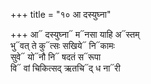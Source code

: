 +++
title = "१० आ दस्युघ्ना"

+++
आ᳓ दस्युघ्ना᳓ म᳓नसा याहि अ᳓स्तम्  
भु᳓वत् ते कु᳓त्सः सखिये᳓ नि᳓कामः  
सुवे᳓ यो᳓नौ नि᳓ षदतं स᳓रूपा  
वि᳓ वां चिकित्सद् ऋतचि᳓द् ध ना᳓री